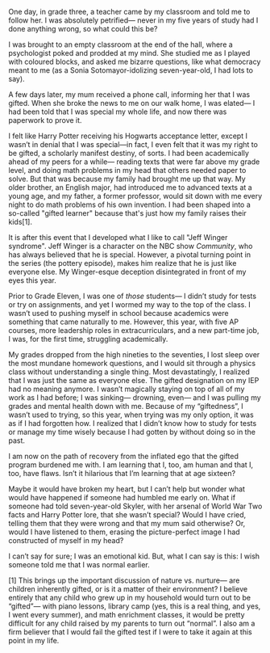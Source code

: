 
One day, in grade three, a teacher came by my classroom and told me to
follow her. I was absolutely petrified— never in my five years of study
had I done anything wrong, so what could this be?

I was brought to an empty classroom at the end of the hall, where a
psychologist poked and prodded at my mind. She studied me as I played
with coloured blocks, and asked me bizarre questions, like what
democracy meant to me (as a Sonia Sotomayor-idolizing seven-year-old, I
had lots to say).

A few days later, my mum received a phone call, informing her that I was
gifted. When she broke the news to me on our walk home, I was elated— I
had been told that I was special my whole life, and now there was
paperwork to prove it.

I felt like Harry Potter receiving his Hogwarts acceptance letter,
except I wasn’t in denial that I was special—in fact, I even felt that
it was my right to be gifted, a scholarly manifest destiny, of sorts. I
had been academically ahead of my peers for a while— reading texts that
were far above my grade level, and doing math problems in my head that
others needed paper to solve. But that was because my family had brought
me up that way. My older brother, an English major, had introduced me to
advanced texts at a young age, and my father, a former professor, would
sit down with me every night to do math problems of his own invention. I
had been shaped into a so-called "gifted learner" because that's just
how my family raises their kids[1].

It is after this event that I developed what I like to call "Jeff Winger
syndrome". Jeff Winger is a character on the NBC show *Community*, who
has always believed that he is special. However, a pivotal turning point
in the series (the pottery episode), makes him realize that he is just
like everyone else. My Winger-esque deception disintegrated in front of
my eyes this year.

Prior to Grade Eleven, I was one of *those* students— I didn’t study for
tests or try on assignments, and yet I wormed my way to the top of the
class. I wasn’t used to pushing myself in school because academics were
something that came naturally to me. However, this year, with five AP
courses, more leadership roles in extracurriculars, and a new part-time
job, I was, for the first time, struggling academically.

My grades dropped from the high nineties to the seventies, I lost sleep
over the most mundane homework questions, and I would sit through a
physics class without understanding a single thing. Most devastatingly,
I realized that I was just the same as everyone else. The gifted
designation on my IEP had no meaning anymore. I wasn’t magically staying
on top of all of my work as I had before; I was sinking— drowning, even—
and I was pulling my grades and mental health down with me. Because of
my “giftedness”, I wasn’t used to trying, so this year, when trying was
my only option, it was as if I had forgotten how. I realized that I
didn’t know how to study for tests or manage my time wisely because I
had gotten by without doing so in the past.

I am now on the path of recovery from the inflated ego that the gifted
program burdened me with. I am learning that I, too, am human and that
I, too, have flaws. Isn’t it hilarious that I’m learning that at age
sixteen?

Maybe it would have broken my heart, but I can’t help but wonder what
would have happened if someone had humbled me early on. What if someone
had told seven-year-old Skyler, with her arsenal of World War Two facts
and Harry Potter lore, that she wasn’t special? Would I have cried,
telling them that they were wrong and that my mum said otherwise? Or,
would I have listened to them, erasing the picture-perfect image I had
constructed of myself in my head?

I can’t say for sure; I was an emotional kid. But, what I can say is
this: I wish someone told me that I was normal earlier.

[1] This brings up the important discussion of nature vs. nurture— are
children inherently gifted, or is it a matter of their environment? I
believe entirely that any child who grew up in my household would turn
out to be “gifted”— with piano lessons, library camp (yes, this is a
real thing, and yes, I went every summer), and math enrichment classes,
it would be pretty difficult for any child raised by my parents to turn
out “normal”. I also am a firm believer that I would fail the gifted
test if I were to take it again at this point in my life.
